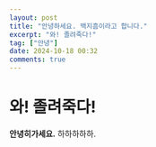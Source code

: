 ```yaml
---
layout: post
title: "안녕하세요. 백지흠이라고 합니다."
excerpt: "와! 졸려죽다!"
tag: ["안녕"]
date: 2024-10-18 00:32
comments: true
---
```

# 와! 졸려죽다!
**안녕히가세요.**
하하하하하.
